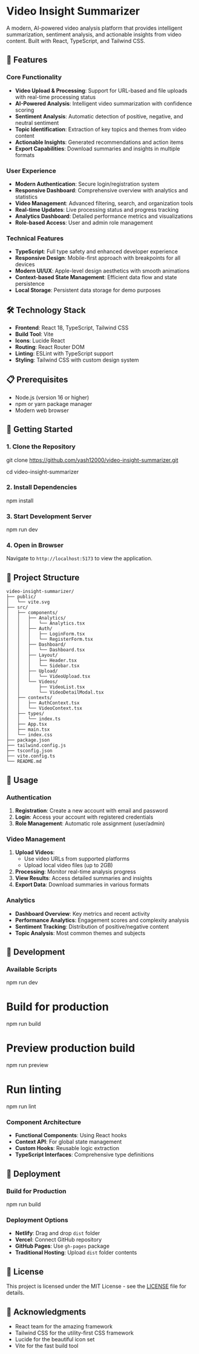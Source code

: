 # Video Insight Summarizer

A modern, AI-powered video analysis platform that provides intelligent summarization, sentiment analysis, and actionable insights from video content. Built with React, TypeScript, and Tailwind CSS.

## 🚀 Features

### Core Functionality

- **Video Upload & Processing**: Support for URL-based and file uploads with real-time processing status
- **AI-Powered Analysis**: Intelligent video summarization with confidence scoring
- **Sentiment Analysis**: Automatic detection of positive, negative, and neutral sentiment
- **Topic Identification**: Extraction of key topics and themes from video content
- **Actionable Insights**: Generated recommendations and action items
- **Export Capabilities**: Download summaries and insights in multiple formats

### User Experience

- **Modern Authentication**: Secure login/registration system
- **Responsive Dashboard**: Comprehensive overview with analytics and statistics
- **Video Management**: Advanced filtering, search, and organization tools
- **Real-time Updates**: Live processing status and progress tracking
- **Analytics Dashboard**: Detailed performance metrics and visualizations
- **Role-based Access**: User and admin role management

### Technical Features

- **TypeScript**: Full type safety and enhanced developer experience
- **Responsive Design**: Mobile-first approach with breakpoints for all devices
- **Modern UI/UX**: Apple-level design aesthetics with smooth animations
- **Context-based State Management**: Efficient data flow and state persistence
- **Local Storage**: Persistent data storage for demo purposes

## 🛠️ Technology Stack

- **Frontend**: React 18, TypeScript, Tailwind CSS
- **Build Tool**: Vite
- **Icons**: Lucide React
- **Routing**: React Router DOM
- **Linting**: ESLint with TypeScript support
- **Styling**: Tailwind CSS with custom design system

## 📋 Prerequisites

- Node.js (version 16 or higher)
- npm or yarn package manager
- Modern web browser

## 🚀 Getting Started

### 1. Clone the Repository

git clone https://github.com/yash12000/video-insight-summarizer.git

cd video-insight-summarizer

### 2. Install Dependencies

npm install

### 3. Start Development Server

npm run dev

### 4. Open in Browser

Navigate to `http://localhost:5173` to view the application.

## 📁 Project Structure

```
video-insight-summarizer/
├── public/
│   └── vite.svg
├── src/
│   ├── components/
│   │   ├── Analytics/
│   │   │   └── Analytics.tsx
│   │   ├── Auth/
│   │   │   ├── LoginForm.tsx
│   │   │   └── RegisterForm.tsx
│   │   ├── Dashboard/
│   │   │   └── Dashboard.tsx
│   │   ├── Layout/
│   │   │   ├── Header.tsx
│   │   │   └── Sidebar.tsx
│   │   ├── Upload/
│   │   │   └── VideoUpload.tsx
│   │   └── Videos/
│   │       ├── VideoList.tsx
│   │       └── VideoDetailModal.tsx
│   ├── contexts/
│   │   ├── AuthContext.tsx
│   │   └── VideoContext.tsx
│   ├── types/
│   │   └── index.ts
│   ├── App.tsx
│   ├── main.tsx
│   └── index.css
├── package.json
├── tailwind.config.js
├── tsconfig.json
├── vite.config.ts
└── README.md
```

## 🎯 Usage

### Authentication

1. **Registration**: Create a new account with email and password
2. **Login**: Access your account with registered credentials
3. **Role Management**: Automatic role assignment (user/admin)

### Video Management

1. **Upload Videos**:
   - Use video URLs from supported platforms
   - Upload local video files (up to 2GB)
2. **Processing**: Monitor real-time analysis progress
3. **View Results**: Access detailed summaries and insights
4. **Export Data**: Download summaries in various formats

### Analytics

- **Dashboard Overview**: Key metrics and recent activity
- **Performance Analytics**: Engagement scores and complexity analysis
- **Sentiment Tracking**: Distribution of positive/negative content
- **Topic Analysis**: Most common themes and subjects

## 🔧 Development

### Available Scripts

npm run dev

# Build for production

npm run build

# Preview production build

npm run preview

# Run linting

npm run lint

### Component Architecture

- **Functional Components**: Using React hooks
- **Context API**: For global state management
- **Custom Hooks**: Reusable logic extraction
- **TypeScript Interfaces**: Comprehensive type definitions

## 🚀 Deployment

### Build for Production

npm run build

### Deployment Options

- **Netlify**: Drag and drop `dist` folder
- **Vercel**: Connect GitHub repository
- **GitHub Pages**: Use `gh-pages` package
- **Traditional Hosting**: Upload `dist` folder contents

## 📝 License

This project is licensed under the MIT License - see the [LICENSE](LICENSE) file for details.

## 🙏 Acknowledgments

- React team for the amazing framework
- Tailwind CSS for the utility-first CSS framework
- Lucide for the beautiful icon set
- Vite for the fast build tool
